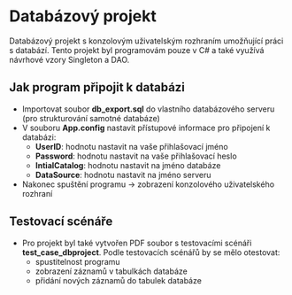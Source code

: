 # Databázový projekt
Databázový projekt s konzolovým uživatelským rozhraním umožňující práci s databází. Tento projekt byl programovám pouze v C# a také využívá návrhové vzory Singleton a DAO.

## Jak program připojit k databázi
- Importovat soubor **db_export.sql** do vlastního databázového serveru (pro strukturování samotné databáze)
- V souboru **App.config** nastavit přístupové informace pro připojení k databázi:
    - **UserID**: hodnotu nastavit na vaše přihlašovací jméno
    - **Password**: hodnotu nastavit na vaše přihlašovací heslo
    - **IntialCatalog**: hodnotu nastavit na jméno databáze
    - **DataSource**: hodnotu nastavit na jméno serveru
- Nakonec spuštění programu -> zobrazení konzolového uživatelského rozhraní

## Testovací scénáře
- Pro projekt byl také vytvořen PDF soubor s testovacími scénáři **test_case_dbproject**. Podle testovacích scénářů by se mělo otestovat:
    - spustitelnost programu 
    - zobrazení záznamů v tabulkách databáze
    - přidání nových záznamů do tabulek databáze
    
    
    
